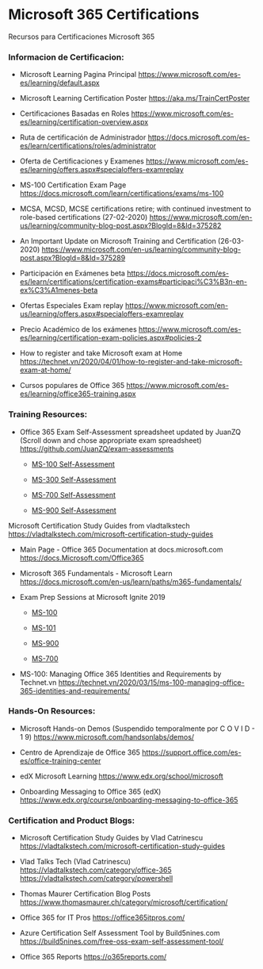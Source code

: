 # Microsoft 365 Certifications
Recursos para Certificaciones Microsoft 365

### Informacion de Certificacion:

- Microsoft Learning Pagina Principal
https://www.microsoft.com/es-es/learning/default.aspx

- Microsoft Learning Certification Poster
https://aka.ms/TrainCertPoster 

- Certificaciones Basadas en Roles
https://www.microsoft.com/es-es/learning/certification-overview.aspx

- Ruta de certificación de Administrador
https://docs.microsoft.com/es-es/learn/certifications/roles/administrator

- Oferta de Certificaciones y Examenes
https://www.microsoft.com/es-es/learning/offers.aspx#specialoffers-examreplay

- MS-100 Certification Exam Page
https://docs.microsoft.com/learn/certifications/exams/ms-100

- MCSA, MCSD, MCSE certifications retire; with continued investment to role-based certifications (27-02-2020)
https://www.microsoft.com/en-us/learning/community-blog-post.aspx?BlogId=8&Id=375282

- An Important Update on Microsoft Training and Certification (26-03-2020)
https://www.microsoft.com/en-us/learning/community-blog-post.aspx?BlogId=8&Id=375289

- Participación en Exámenes beta 
https://docs.microsoft.com/es-es/learn/certifications/certification-exams#participaci%C3%B3n-en-ex%C3%A1menes-beta

- Ofertas Especiales  Exam replay
https://www.microsoft.com/en-us/learning/offers.aspx#specialoffers-examreplay

- Precio Académico de los exámenes
https://www.microsoft.com/es-es/learning/certification-exam-policies.aspx#policies-2

- How to register and take Microsoft exam at Home
https://technet.vn/2020/04/01/how-to-register-and-take-microsoft-exam-at-home/

- Cursos populares de Office 365
https://www.microsoft.com/es-es/learning/office365-training.aspx

### Training Resources:

- Office 365 Exam Self-Assessment spreadsheet updated by JuanZQ (Scroll down and chose appropriate exam spreadsheet)
https://github.com/JuanZQ/exam-assessments
  - [MS-100 Self-Assessment](https://github.com/JuanZQ/exam-assessments/blob/master/assessments/Exam-Msft-MS-100-Self-Assessment-JuanZapata.xlsx)
  
  - [MS-300 Self-Assessment](https://github.com/JuanZQ/exam-assessments/blob/master/assessments/Exam-Msft-MS-300-Self-Assessment-JuanZapata.xlsx)
  
  - [MS-700 Self-Assessment](https://github.com/JuanZQ/exam-assessments/blob/master/assessments/Exam-Msft-MS-700-Self-Assessment-JuanZapata.xlsx)
  
  - [MS-900 Self-Assessment](https://github.com/JuanZQ/exam-assessments/blob/master/assessments/Exam-Msft-MS-900-Self-Assessment-JuanZapata.xlsx)

Microsoft Certification Study Guides from vladtalkstech
https://vladtalkstech.com/microsoft-certification-study-guides

- Main Page - Office 365 Documentation at docs.microsoft.com
https://docs.Microsoft.com/Office365 

- Microsoft 365 Fundamentals - Microsoft Learn
https://docs.microsoft.com/en-us/learn/paths/m365-fundamentals/

- Exam Prep Sessions at Microsoft Ignite 2019
  - [MS-100](https://myignite.techcommunity.microsoft.com/sessions/80454)
  
  - [MS-101](https://myignite.techcommunity.microsoft.com/sessions/82937)
  
  - [MS-900](https://myignite.techcommunity.microsoft.com/sessions/79853)
  
  - [MS-700](https://myignite.techcommunity.microsoft.com/sessions/85219)
      
- MS-100: Managing Office 365 Identities and Requirements by Technet.vn
https://technet.vn/2020/03/15/ms-100-managing-office-365-identities-and-requirements/

### Hands-On Resources:
- Microsoft Hands-on Demos (Suspendido temporalmente por C O V I D - 1 9)
https://www.microsoft.com/handsonlabs/demos/ 

- Centro de Aprendizaje de Office 365
https://support.office.com/es-es/office-training-center

- edX Microsoft Learning 
https://www.edx.org/school/microsoft

- Onboarding Messaging to Office 365 (edX)
https://www.edx.org/course/onboarding-messaging-to-office-365

### Certification and Product Blogs:

- Microsoft Certification Study Guides by Vlad Catrinescu
https://vladtalkstech.com/microsoft-certification-study-guides
- Vlad Talks Tech (Vlad Catrinescu)
https://vladtalkstech.com/category/office-365
https://vladtalkstech.com/category/powershell

- Thomas Maurer Certification Blog Posts
https://www.thomasmaurer.ch/category/microsoft/certification/

- Office 365 for IT Pros
https://office365itpros.com/

- Azure Certification Self Assessment Tool by Build5nines.com
https://build5nines.com/free-oss-exam-self-assessment-tool/

- Office 365 Reports
https://o365reports.com/
